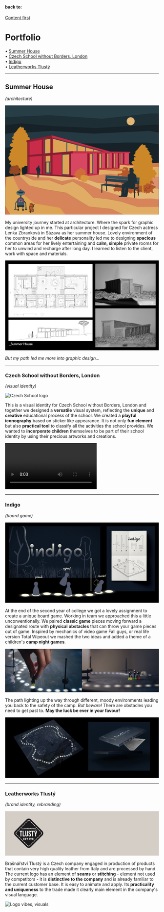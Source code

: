 #### back to:
[Content first](../03-content-first.md)

# Portfolio
• [Summer House](#Summer-House)\
• [Czech School without Borders, London](#Czech-School-without-Borders,-London)\
• [Indigo](#Indigo)\
• [Leatherworks Tlustý](#Leatherworks-Tlustý)

---
## Summer House
*(architecture)*

![Mood picture of the house](Architektura.png)

My university journey started at architecture. Where the spark for graphic design lighted up in me. This particular project I designed for Czech actress Lenka Zbranková in Sázava as her summer house. 
Lovely environment of the countryside and her **delicate** personality led me to designing **spacious** common areas for her lively entertaining and **calm, simple** private rooms for her to unwind and recharge after long day. 
I learned to listen to the client, work with space and materials. 

![Floor plan, photos of concrete model](Architektura2.png)

*But my path led me more into graphic design...*

---
### Czech School without Borders, London
*(visual identity)*

![Czech School logo](CzechSchool_uvod.png)

This is a visual identity for Czech School without Borders, London and together we designed a **versatile** visual system, reflecting the **unique** and **creative** educational process of the school. 
We created a **playful iconography** based on sticker like appearance. It is not only **fun element** but also **practical tool** to classify all the activities the school provides. 
We wanted to **incorporate children** themselves to be part of their school identity by using their precious artworks and creations. 

![Czech School motion](CzechSchool_video.mp4)

---
### Indigo
*(board game)*

![Indigo visuals](Indigo1.png)

At the end of the second year of college we got a lovely assignment to create a unique board game. Working in team we approached this a little unconventionally. 
We paired **classic game** pieces moving forward a designated route with **physical obstacles** that can throw your game pieces out of game. Inspired by mechanics of video game Fall guys, or real life version Total Wipeout we mashed the two ideas and added a theme of a children's **camp night games**. 

![Indigo gameplay](Indigo2.png)

The path lighting up the way through different, moody environments leading you back to the safety of the camp. 
*But beware!* There are obstacles you need to get past to. 
**May the luck be ever in your favour!**

![Indigo board and packaging](Indigo3.png)

---
### Leatherworks Tlustý
*(brand identity, rebranding)*

![Logo rebranded](Tlusty_logo.gif)

Brašnářství Tlustý is a Czech company engaged in production of products that contain very high quality leather from Italy and are processed by hand. 
The current logo has an element of **seams** or **stitching** - element not used by competitors - it is **distinctive to the company** and is already familiar to the current customer base. It is easy to animate and apply. Its **practicality and uniqueness** to the trade made it clearly main element in the company's visual language. 

![Logo vibes, visuals](Tlusty_cover.gif)